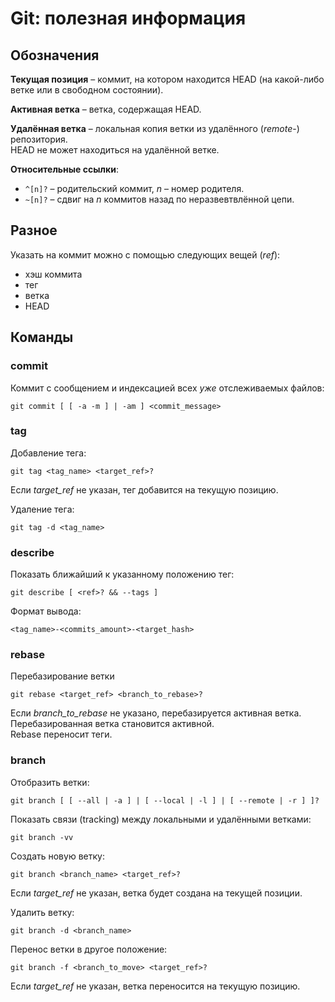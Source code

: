 # Git: полезная информация

## Обозначения

**Текущая позиция** – коммит, на котором находится HEAD (на какой-либо ветке или в свободном состоянии).

**Активная ветка** – ветка, содержащая HEAD.

**Удалённая ветка** – локальная копия ветки из удалённого (_remote_-) репозитория.  
HEAD не может находиться на удалённой ветке.

**Относительные ссылки**:

* `^[n]?` – родительский коммит, _n_ – номер родителя.
* `~[n]?` – сдвиг на _n_ коммитов назад по неразвевтвлённой цепи.

## Разное

Указать на коммит можно с помощью следующих вещей (_ref_):

* хэш коммита
* тег
* ветка
* HEAD

## Команды

### commit

Коммит с сообщением и индексацией всех _уже_ отслеживаемых файлов:

    git commit [ [ -a -m ] | -am ] <commit_message>

### tag

Добавление тега:

    git tag <tag_name> <target_ref>?

Если *target_ref* не указан, тег добавится на текущую позицию.

Удаление тега:

    git tag -d <tag_name>

### describe

Показать ближайший к указанному положению тег:

    git describe [ <ref>? && --tags ]

Формат вывода:

    <tag_name>-<commits_amount>-<target_hash>

### rebase

Перебазирование ветки

    git rebase <target_ref> <branch_to_rebase>?

Если *branch_to_rebase* не указано, перебазируется активная ветка.  
Перебазированная ветка становится активной.  
Rebase переносит теги.

### branch

Отобразить ветки:

    git branch [ [ --all | -a ] | [ --local | -l ] | [ --remote | -r ] ]?

Показать связи (tracking) между локальными и удалёнными ветками:

    git branch -vv

Создать новую ветку:

    git branch <branch_name> <target_ref>?

Если *target_ref* не указан, ветка будет создана на текущей позиции.

Удалить ветку:

    git branch -d <branch_name>

Перенос ветки в другое положение:

    git branch -f <branch_to_move> <target_ref>?

Если *target_ref* не указан, ветка переносится на текущую позицию.
